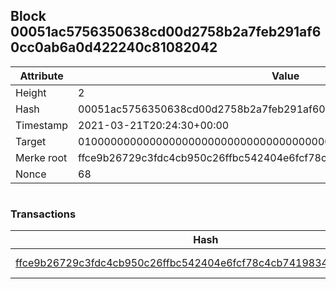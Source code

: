 ## Block 00051ac5756350638cd00d2758b2a7feb291af60cc0ab6a0d422240c81082042

Attribute | Value
--- | ---
Height | 2
Hash | 00051ac5756350638cd00d2758b2a7feb291af60cc0ab6a0d422240c81082042
Timestamp | 2021-03-21T20:24:30+00:00
Target | 0100000000000000000000000000000000000000000000000000000000000000
Merke root | ffce9b26729c3fdc4cb950c26ffbc542404e6fcf78c4cb741983400a760d0cae
Nonce | 68

```

```

### Transactions

Hash | Amount
--- | ---
[ffce9b26729c3fdc4cb950c26ffbc542404e6fcf78c4cb741983400a760d0cae](ffce9b26729c3fdc4cb950c26ffbc542404e6fcf78c4cb741983400a760d0cae.md) | 10.00000000 SKEPTI 
